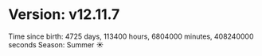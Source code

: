# Version: v12.11.7
Time since birth: 4725 days, 113400 hours, 6804000 minutes, 408240000 seconds
Season: Summer ☀️
